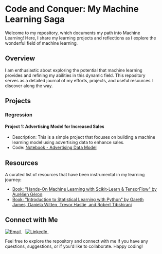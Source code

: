 # Code and Conquer: My Machine Learning Saga

Welcome to my repository, which documents my path into Machine Learning! Here, I share my learning projects and reflections as I explore the wonderful field of machine learning.

## Overview

I am enthusiastic about exploring the potential that machine learning provides and refining my abilities in this dynamic field. This repository serves as a detailed journal of my efforts, projects, and useful resources I discover along the way.

## Projects

### Regression

#### Project 1: Advertising Model for Increased Sales

- Description: This is a simple project that focuses on building a machine learning model using advertising data to enhance sales.
- Code: [Notebook - Advertising Data Model](/projects/regression/p1/advertising.ipynb)

## Resources

A curated list of resources that have been instrumental in my learning journey:

- [Book: "Hands-On Machine Learning with Scikit-Learn & TensorFlow" by Aurélien Géron](https://www.oreilly.com/library/view/hands-on-machine-learning/9781492032632/)
- [Book: "Introduction to Statistical Learning with Python" by Gareth James, Daniela Witten, Trevor Hastie, and Robert Tibshirani](https://www.statlearning.com/)

## Connect with Me

<p align="left">
  <a href="mailto:iyke.zusi@gmail.com">
    <img src="https://img.shields.io/badge/Email-%23D14836.svg?&style=for-the-badge&logo=gmail&logoColor=white" alt="Email">
  </a>&nbsp;&nbsp;
  <a href="https://www.linkedin.com/in/iomozusi/">
    <img src="https://img.shields.io/badge/LinkedIn-%230077B5.svg?&style=for-the-badge&logo=linkedin&logoColor=white" alt="LinkedIn">
  </a>&nbsp;&nbsp;
</p>

Feel free to explore the repository and connect with me if you have any questions, suggestions, or if you'd like to collaborate. Happy coding!
